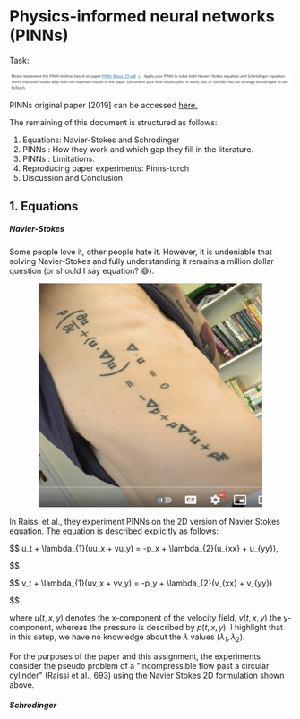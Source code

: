 # Physics-informed neural networks (PINNs)

Task:

<img src= "./task.png"  alt= "Description of Task"/>

PINNs original paper [2019] can be accessed <a href="https://pdf.sciencedirectassets.com/272570/1-s2.0-S0021999118X00229/1-s2.0-S0021999118307125/main.pdf?X-Amz-Security-Token=IQoJb3JpZ2luX2VjEJD%2F%2F%2F%2F%2F%2F%2F%2F%2F%2FwEaCXVzLWVhc3QtMSJGMEQCIFZHBTOGp0kSQDLGh2nHzY6in8p8jJ1j%2BbVgnCLB7SBAAiAfx6zWodeBX00zE53OPePcLlLBKL4ZAtZnXLPIt8pFUSqyBQhpEAUaDDA1OTAwMzU0Njg2NSIMR1T5ZXlTfOVLZ6lKKo8Fe9Eh2G3HU7JyrLtBT0zVduSXrur9G5dUg6jhKlmVb0dzzYz%2Fu6lK%2F0HpYdclC0vP2QxjtUiR1F0whQ93f95ioycgdTcorR5NAe9tdnYcUExiKIIu4wjcQshoJs45NXMy6JucKqzqJhIMtFKyHSHUb0XUSK6cRlxngy5OkDb5vgWHMnQFc1rD5mYXYeBtO7y84oQdbZ6j5s9Xt7RlJuvd3MTUplka4IJkHasUTMJvb0UBkIxyzuTJW6EBve2NFrMkQEggQ%2Brt2l%2Fi%2FFiY0HQw8cmIozS6wuGOBvF8Tv%2BtZYdRcfYpNfMhyNpFqY3Ceozg99qJJcHKOjTyA0MKzzlS6MEM1Pi%2FOOkmw9lc4kJR8nSR0mdC4sK7IIJGp8MwRnu%2B30z8QjqGGtvgDaJmCOfo4vsFsPdi7yQwqgbmd%2BN%2B0aR8tVaPWV72dhggXIppJaZhIoRS3hnRj59DGHADKFyQhASRxtjIOn3Az4TmmvA%2Fzk%2BGw2s4nYmcgCKfsjiwbQ81%2FTYKTn0DfD5uDpdtn3cOxLrqTDz0BvBgi0srrJZKUVfhAPwcyeFS4Guxdq8AluMeKb43tS4DVE0k0WgjjmFVEnz5NTNYSOXNVzTkn4ukWsqYYuO3K1yaQ2NuJW6%2BZiI5dwCTNGe3aSt6aGeoSVobbLNNdUJomAnHp4K%2BuRs7VzVw%2B5JXH13MyMgSuQDXN3YVe%2Ba54uoXHItE9XkIp12qgi%2FQQPNd6e%2Ff3VxewYTVuvu6aHTXGG92m52QhLK4sClgd3xD3ZOc08qBIOmtZSmrNoWM5vh2sBgETx5jF5FvJSR%2BcxrSDZ62N1IjFqVJVYiqTbA9UHou7VG7XwdbT777UpSu48oeBewz354k2t5R4jCM1KquBjqyARL6mP2AYb%2B4MA7yGkC2dWJmK%2BWl0hXdJDsSchvNDIDdTMSkAs9pjsJg3KGTlj4CvOADr0eKKJT1Iv5Hitpo8OS3dVXCE13ZyAUL9zPWYVxvZRFBoitiwBcXXmengj30%2BmTf2nHjBoPxxNTLeU358uKOE9YYZr8acaO3N7Xr5lxCNliHKHltvrgAC0tkt9jJPs5PkxyBWd%2Bwq%2FZtiVCPVkL9gC2cimtSPKzWrc6x9omNwU8%3D&X-Amz-Algorithm=AWS4-HMAC-SHA256&X-Amz-Date=20240213T002503Z&X-Amz-SignedHeaders=host&X-Amz-Expires=300&X-Amz-Credential=ASIAQ3PHCVTYVSYWBV7C%2F20240213%2Fus-east-1%2Fs3%2Faws4_request&X-Amz-Signature=1c48251ec31afdc4f0b1dad3685b0c20cead013d1937bcdaa62e61621615bfd5&hash=432c36f9b594bde8de4c54dafc5ec9edb3fe3921f0238e860a2deb3f72052792&host=68042c943591013ac2b2430a89b270f6af2c76d8dfd086a07176afe7c76c2c61&pii=S0021999118307125&tid=spdf-33f995d5-1e73-4a3d-91ca-f7bab0ea642a&sid=e9952ef7384d024d51388b998269855ef852gxrqa&type=client&tsoh=d3d3LnNjaWVuY2VkaXJlY3QuY29t&ua=15115c5b5558030259&rr=8548ee97788942e9&cc=us"> here. </a>

The remaining of this document is structured as follows:

1. Equations: Navier-Stokes and Schrodinger
2. PINNs : How they work and which gap they fill in the literature.
3. PINNs : Limitations.
4. Reproducing paper experiments: Pinns-torch
5. Discussion and Conclusion


## 1. Equations

##### Navier-Stokes

Some people love it, other people hate it. However, it is undeniable that solving Navier-Stokes and fully understanding it remains a million dollar question (or should I say equation? 😄).

<p align="center"> <img src="./navier_fun.png" height="400px" width="400px" alt="Image from a youtuber's love for navier stokes equation."/> </p>


In Raissi et al., they experiment PINNs on the 2D version of Navier Stokes equation. The equation is described explicitly  as follows:

$$
u_t + \lambda_{1}(uu_x + vu_y) = -p_x + \lambda_{2}(u_{xx} + u_{yy}), 

$$

$$
v_t + \lambda_{1}(uv_x + vv_y) = -p_y + \lambda_{2}(v_{xx} + v_{yy})

$$

where $u(t,x,y)$ denotes the x-component of the velocity field, $v(t,x,y)$ the y-component, whereas the pressure is described by $p(t,x,y)$.  I highlight that in this setup, we have no knowledge about the $\lambda$ values ($\lambda_1 , \lambda_2$).

For the purposes of the paper and this assignment, the experiments consider the pseudo problem of a  "incompressible flow past a circular cylinder" (Raissi et al., 693) using the Navier Stokes 2D formulation shown above.

##### Schrodinger
